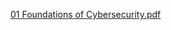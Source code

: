 [01 Foundations of Cybersecurity.pdf](https://github.com/ButchBytes-sec/ButchBytes-sec/files/12611046/01.Foundations.of.Cybersecurity.pdf)
